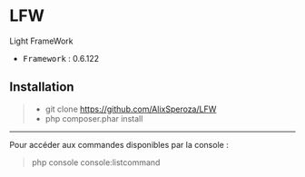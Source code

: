 # LFW
Light FrameWork

 - <kbd>Framework</kbd> : 0.6.122

Installation
----------

> - git clone https://github.com/AlixSperoza/LFW
> - php composer.phar install

----------

Pour accéder aux commandes disponibles par la console :
> php console console:listcommand